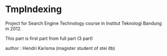 TmpIndexing
===========

Project for Search Engine Technology course in Institut Teknologi Bandung in 2012.

This part is first part from full part (3 part)

author : Hendri Karisma (magister student of stei itb)
